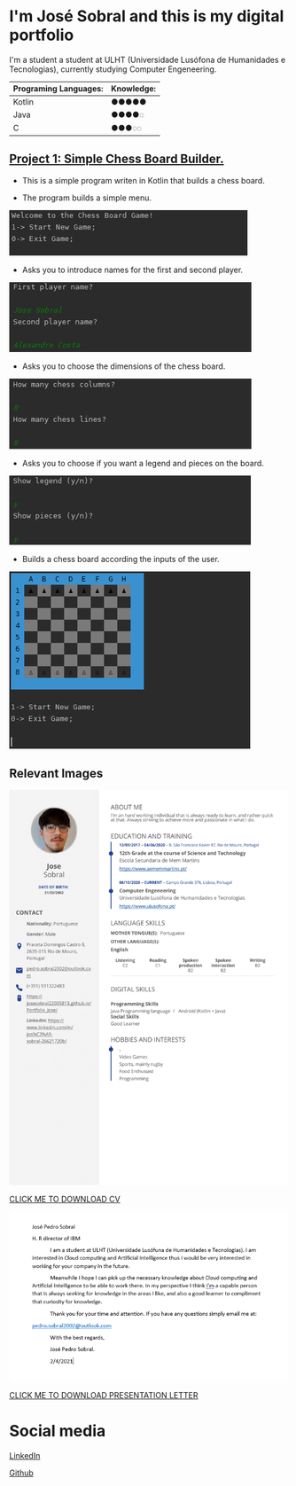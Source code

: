 # I'm José Sobral and this is my digital portfolio

I'm a student a student at ULHT (Universidade Lusófona de Humanidades e Tecnologias), currently studying Computer Engeneering.

| Programing Languages:  | Knowledge:   |
| :---                   | :---         |
| Kotlin                 | ●●●●●        |
| Java                   | ●●●●◌        |
| C                      | ●●●◌◌        |


## [Project 1: Simple Chess Board Builder.](https://github.com/josesobral22005813/Chess_Project_P1)
* This is a simple program writen in Kotlin that builds a chess board.

* The program builds a simple menu.

![](/images/ChessProjectOverviewImage1.PNG)

* Asks you to introduce names for the first and second player.

![](/images/ChessProjectOverviewImage2.PNG)

* Asks you to choose the dimensions of the chess board.

![](/images/ChessProjectOverviewImage3.PNG)

* Asks you to choose if you want a legend and pieces on the board.

![](/images/ChessProjectOverviewImage4.PNG)

* Builds a chess board according the inputs of the user.

![](/images/ChessProjectOverviewImage5.PNG)

## Relevant Images

![This is my Curriculum Vitae](/images/CV.png)  

[CLICK ME TO DOWNLOAD CV](https://drive.google.com/uc?export=download&id=1g4yhxJadkR6okE7ns951rUD-8ysBxQGS)

![This is a presentation letter for IBM](/images/Carta%20de%20apresentacao.PNG)

[CLICK ME TO DOWNLOAD PRESENTATION LETTER](https://drive.google.com/uc?export=download&id=1_Nwc_lc_gTz6Zb5C6RnvD_3EJ47jgZlj)

# Social media

[LinkedIn](https://www.linkedin.com/in/jos%C3%A9-sobral-26621720b/)

[Github](https://github.com/josesobral22005813)



